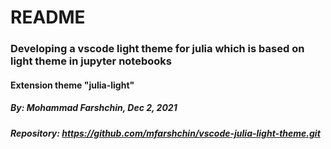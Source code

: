 # README
### Developing a vscode light theme for julia which is based on light theme in jupyter notebooks
#### Extension theme "julia-light"
##### By: Mohammad Farshchin, Dec 2, 2021
##### Repository: https://github.com/mfarshchin/vscode-julia-light-theme.git
